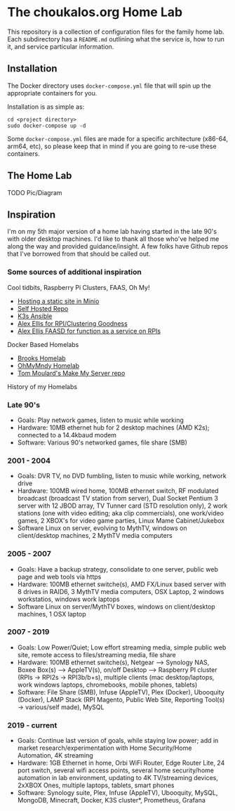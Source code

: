 # The choukalos.org Home Lab

This repository is a collection of configuration files for the family home lab.
Each subdirectory has a `README.md` outlining what the service is, how to run it, and service particular information.

## Installation

The Docker directory uses `docker-compose.yml` file that will spin up the appropriate containers for you.

Installation is as simple as:
```
cd <project directory>
sudo docker-compose up -d
```

Some `docker-compose.yml` files are made for a specific architecture (x86-64, arm64, etc), so please keep that in mind if you are going to re-use these containers.

## The Home Lab

TODO Pic/Diagram

## Inspiration

I'm on my 5th major version of a home lab having started in the late 90's with older desktop machines. I'd like to thank all those who've helped me along the way and provided guidance/insight.  A few folks have Github repos that I've borrowed from that should be called out.

### Some sources of additional inspiration
Cool tidbits, Raspberry Pi Clusters, FAAS, Oh My!
* [Hosting a static site in Minio](https://blog.3xpl0its.xyz/2020/06/hosting-a-static-site-with-minio/)
* [Self Hosted Repo](https://github.com/subdavis/selfhosted)
* [K3s Ansible](https://github.com/rancher/k3s-ansible)
* [Alex Ellis for RPI/Clustering Goodness](https://blog.alexellis.io)
* [Alex Ellis FAASD for function as a service on RPIs](https://blog.alexellis.io/faasd-for-lightweight-serverless/)

Docker Based Homelabs
* [Brooks Homelab](https://github.com/bswinnerton/home-lab)
* [OhMyMndy Homelab](https://github.com/OhMyMndy/homelab)
* [Tom Moulard's Make My Server repo](https://github.com/tomMoulard/make-my-server) 

History of my Homelabs
### Late 90's
* Goals:     Play network games, listen to music while working
* Hardware:  10MB ethernet hub for 2 desktop machines (AMD K2s); connected to a 14.4kbaud modem
* Software:  Various 90's networked games, file share (SMB)
### 2001 - 2004 
* Goals:     DVR TV, no DVD fumbling, listen to music while working, network drive
* Hardware:  100MB wired home, 100MB ethernet switch, RF modulated broadcast (broadcast TV station from server), Dual Socket Pentium 3 server with 12 JBOD array, TV Tunner card (STD resolution only), 2 work stations (one with video editing; aka clip commercials), one work/video games, 2 XBOX's for video game parties, Linux Mame Cabinet/Jukebox
* Software   Linux on server, evolving to MythTV, windows on client/desktop machines, 2 MythTV media computers
### 2005 - 2007
* Goals:     Have a backup strategy, consolidate to one server, public web page and web tools via https
* Hardware:  100MB ethernet switche(s), AMD FX/Linux based server with 8 drives in RAID6, 3 MythTV media computers, OSX Laptop, 2 windows workstatios, windows work laptops
* Software   Linux on server/MythTV boxes, windows on client/desktop machines, 1 OSX laptop
### 2007 - 2019
* Goals:     Low Power/Quiet; Low effort streaming media, simple public web site, remote access to files/streaming media, file share
* Hardware:  100MB ethernet switche(s), Netgear --> Synology NAS, Boxee Box(s) --> AppleTV(s), on/off Desktop --> Raspberry PI cluster (RPIs -> RPI2s -> RPI3b/b+s), multiple clients (mac desktop/laptops, work windows laptops, chromebooks, mobile phones, tablets)
* Software:  File Share (SMB), Infuse (AppleTV), Plex (Docker), Ubooquity (Docker), LAMP Stack (RPI Magento, Public Web Site, Reporting Tool(s) -> various/self made), MySQL
### 2019 - current
* Goals:     Continue last version of goals, while staying low power; add in market research/experimentation with Home Security/Home Automation, 4K streaming
* Hardware:  1GB Ethernet in home, Orbi WiFi Router, Edge Router Lite, 24 port switch, several wifi access points, several home security/home automation in lab environment, updating to 4K TV/streaming devices, 2xXBOX Ones, multiple laptops, tablets, smart phones
* Software:  Synology suite, Plex, Infuse (AppleTV), Ubooquity, MySQL, MongoDB, Minecraft, Docker, K3S cluster*, Prometheus, Grafana


